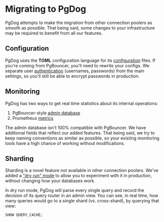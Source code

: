 # Migrating to PgDog

PgDog attempts to make the migration from other connection poolers as smooth as possible. That being said, some changes to your infrastructure may be required to benefit from all our features.

## Configuration

PgDog uses the **TOML** configuration language for its [configuration](configuration/index.md) files. If you're coming from PgBouncer, you'll need to rewrite your configs. We separate user [authentication](features/authentication.md) (usernames, passwords) from the main settings, so you'll still be able to encrypt passwords in production.

## Monitoring

PgDog has two ways to get real time statistics about its internal operations:

1. PgBouncer-style [admin database](administration/index.md)
2. Prometheus [metrics](features/metrics.md)

The admin database isn't 100% compatible with PgBouncer. We have additional fields that reflect our added features. That being said, we try to keep naming conventions as similar as possible, so your existing monitoring tools have a high chance of working without modifications.

## Sharding

Sharding is a novel feature not available in other connection poolers. We've added a ["dry run" mode](features/sharding/dry-run.md) to allow you to experiment with it in production, without changing how your databases work.

In dry run mode, PgDog will parse every single query and record the decision of its query router in an admin view. You can see, in real time, how many queries would go to a single shard (vs. cross-shard), by querying that view:

```
SHOW QUERY_CACHE;
```
